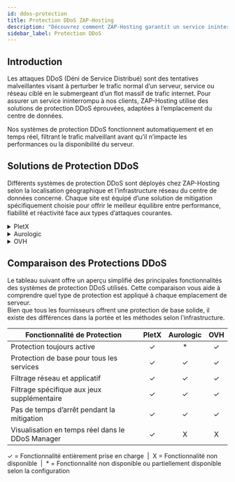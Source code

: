 ```yaml
---
id: ddos-protection
title: Protection DDoS ZAP-Hosting
description: "Découvrez comment ZAP-Hosting garantit un service ininterrompu grâce à des solutions de protection DDoS sur mesure et en temps réel pour des centres de données mondiaux → En savoir plus maintenant"
sidebar_label: Protection DDoS
---
```


## Introduction

Les attaques DDoS (Déni de Service Distribué) sont des tentatives malveillantes visant à perturber le trafic normal d’un serveur, service ou réseau ciblé en le submergeant d’un flot massif de trafic internet. Pour assurer un service ininterrompu à nos clients, ZAP-Hosting utilise des solutions de protection DDoS éprouvées, adaptées à l’emplacement du centre de données.

Nos systèmes de protection DDoS fonctionnent automatiquement et en temps réel, filtrant le trafic malveillant avant qu’il n’impacte les performances ou la disponibilité du serveur.

## Solutions de Protection DDoS

Différents systèmes de protection DDoS sont déployés chez ZAP-Hosting selon la localisation géographique et l’infrastructure réseau du centre de données concerné. Chaque site est équipé d’une solution de mitigation spécifiquement choisie pour offrir le meilleur équilibre entre performance, fiabilité et réactivité face aux types d’attaques courantes.
<details>
  <summary>PletX</summary>

PletX est un fournisseur réseau allemand spécialisé dans les infrastructures d’hébergement haute performance. Il propose un filtrage natif au niveau réseau et collabore avec des fournisseurs spécialisés en mitigation.

**Emplacements disponibles :** FFM / Eygelshoven, GER

</details>

<details>
  <summary>Aurologic</summary>

Aurologic est un fournisseur réseau qui assure une connectivité stable et une mitigation automatisée. Avec une infrastructure moderne et des partenaires de transit mondiaux, il garantit des opérations fiables et protégées.

**Emplacements disponibles :** Los Angeles, US / Ashburn, US / Dallas, US

</details>

<details>
  <summary>OVH</summary>

OVH est l’un des plus grands fournisseurs d’infrastructures européens et exploite son propre système global de protection DDoS avec une surveillance permanente. La protection est assurée via un réseau de nettoyage distribué qui filtre le trafic en amont.

**Emplacements disponibles :** Londres, UK / Helsinki, FI / Singapour, SG

</details>

## Comparaison des Protections DDoS
Le tableau suivant offre un aperçu simplifié des principales fonctionnalités des systèmes de protection DDoS utilisés. Cette comparaison vous aide à comprendre quel type de protection est appliqué à chaque emplacement de serveur.  
Bien que tous les fournisseurs offrent une protection de base solide, il existe des différences dans la portée et les méthodes selon l’infrastructure.

| Fonctionnalité de Protection                        | PletX | Aurologic | OVH  |
| -------------------------------------------------- | :---: | :-------: | :--: |
| Protection toujours active                          |   ✓   |     *     |  ✓   |
| Protection de base pour tous les services          |   ✓   |     ✓     |  ✓   |
| Filtrage réseau et applicatif                       |   ✓   |     ✓     |  ✓   |
| Filtrage spécifique aux jeux supplémentaire        |   ✓   |     ✓     |  ✓   |
| Pas de temps d’arrêt pendant la mitigation          |   ✓   |     ✓     |  ✓   |
| Visualisation en temps réel dans le DDoS Manager    |   ✓   |     X     |  X   |

<div style={{ textAlign: 'center', fontSize: '0.7em', color: '#666' }}>
  ✓ = Fonctionnalité entièrement prise en charge &nbsp;|&nbsp; X = Fonctionnalité non disponible &nbsp;|&nbsp; * = Fonctionnalité non disponible ou partiellement disponible selon la configuration
</div>